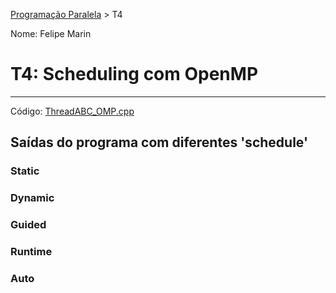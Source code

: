 [Programação Paralela](https://github.com/Felipe-Marin/elc139-2018a) > T4

Nome: Felipe Marin


# T4: Scheduling com OpenMP 
--------------------------------------------------

Código: [ThreadABC_OMP.cpp](./ThreadABC_OMP.cpp)

## Saídas do programa com diferentes 'schedule'

### Static

### Dynamic

### Guided

### Runtime

### Auto